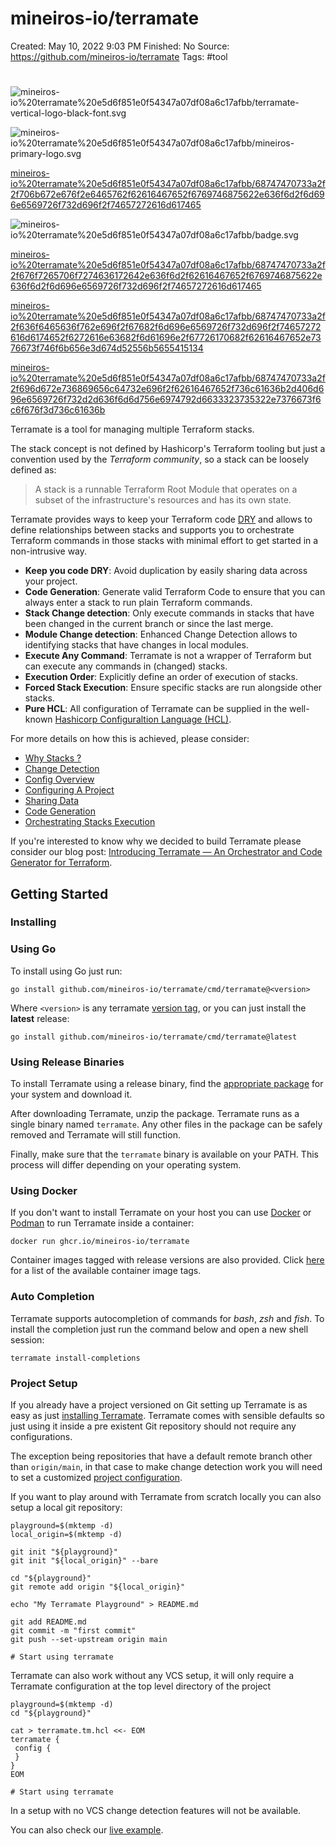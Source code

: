 # mineiros-io/terramate

Created: May 10, 2022 9:03 PM
Finished: No
Source: https://github.com/mineiros-io/terramate
Tags: #tool

# 

![mineiros-io%20terramate%20e5d6f851e0f54347a07df08a6c17afbb/terramate-vertical-logo-black-font.svg](mineiros-io%20terramate%20e5d6f851e0f54347a07df08a6c17afbb/terramate-vertical-logo-black-font.svg)

![mineiros-io%20terramate%20e5d6f851e0f54347a07df08a6c17afbb/mineiros-primary-logo.svg](mineiros-io%20terramate%20e5d6f851e0f54347a07df08a6c17afbb/mineiros-primary-logo.svg)

[mineiros-io%20terramate%20e5d6f851e0f54347a07df08a6c17afbb/68747470733a2f2f706b672e676f2e6465762f62616467652f6769746875622e636f6d2f6d696e6569726f732d696f2f74657272616d617465](mineiros-io%20terramate%20e5d6f851e0f54347a07df08a6c17afbb/68747470733a2f2f706b672e676f2e6465762f62616467652f6769746875622e636f6d2f6d696e6569726f732d696f2f74657272616d617465)

![mineiros-io%20terramate%20e5d6f851e0f54347a07df08a6c17afbb/badge.svg](mineiros-io%20terramate%20e5d6f851e0f54347a07df08a6c17afbb/badge.svg)

[mineiros-io%20terramate%20e5d6f851e0f54347a07df08a6c17afbb/68747470733a2f2f676f7265706f7274636172642e636f6d2f62616467652f6769746875622e636f6d2f6d696e6569726f732d696f2f74657272616d617465](mineiros-io%20terramate%20e5d6f851e0f54347a07df08a6c17afbb/68747470733a2f2f676f7265706f7274636172642e636f6d2f62616467652f6769746875622e636f6d2f6d696e6569726f732d696f2f74657272616d617465)

[mineiros-io%20terramate%20e5d6f851e0f54347a07df08a6c17afbb/68747470733a2f2f636f6465636f762e696f2f67682f6d696e6569726f732d696f2f74657272616d6174652f6272616e63682f6d61696e2f67726170682f62616467652e7376673f746f6b656e3d674d52556b5655415134](mineiros-io%20terramate%20e5d6f851e0f54347a07df08a6c17afbb/68747470733a2f2f636f6465636f762e696f2f67682f6d696e6569726f732d696f2f74657272616d6174652f6272616e63682f6d61696e2f67726170682f62616467652e7376673f746f6b656e3d674d52556b5655415134)

[mineiros-io%20terramate%20e5d6f851e0f54347a07df08a6c17afbb/68747470733a2f2f696d672e736869656c64732e696f2f62616467652f736c61636b2d406d696e6569726f732d2d636f6d6d756e6974792d6633323735322e7376673f6c6f676f3d736c61636b](mineiros-io%20terramate%20e5d6f851e0f54347a07df08a6c17afbb/68747470733a2f2f696d672e736869656c64732e696f2f62616467652f736c61636b2d406d696e6569726f732d2d636f6d6d756e6974792d6633323735322e7376673f6c6f676f3d736c61636b)

Terramate is a tool for managing multiple Terraform stacks.

The stack concept is not defined by Hashicorp's Terraform tooling but just a convention used by the *Terraform community*, so a stack can be loosely defined as:

> 
> 
> 
> A stack is a runnable Terraform Root Module that operates on a subset of the infrastructure's resources and has its own state.
> 

Terramate provides ways to keep your Terraform code [DRY](https://en.wikipedia.org/wiki/Don%27t_repeat_yourself) and allows to define relationships between stacks and supports you to orchestrate Terraform commands in those stacks with minimal effort to get started in a non-intrusive way.

- **Keep you code DRY**: Avoid duplication by easily sharing data across your project.
- **Code Generation**: Generate valid Terraform Code to ensure that you can always enter a stack to run plain Terraform commands.
- **Stack Change detection**: Only execute commands in stacks that have been changed in the current branch or since the last merge.
- **Module Change detection**: Enhanced Change Detection allows to identifying stacks that have changes in local modules.
- **Execute Any Command**: Terramate is not a wrapper of Terraform but can execute any commands in (changed) stacks.
- **Execution Order**: Explicitly define an order of execution of stacks.
- **Forced Stack Execution**: Ensure specific stacks are run alongside other stacks.
- **Pure HCL**: All configuration of Terramate can be supplied in the well-known [Hashicorp Configuraltion Language (HCL)](https://github.com/hashicorp/hcl).

For more details on how this is achieved, please consider:

- [Why Stacks ?](https://github.com/mineiros-io/terramate/blob/main/docs/why-stacks.md)
- [Change Detection](https://github.com/mineiros-io/terramate/blob/main/docs/change-detection.md)
- [Config Overview](https://github.com/mineiros-io/terramate/blob/main/docs/config-overview.md)
- [Configuring A Project](https://github.com/mineiros-io/terramate/blob/main/docs/project-config.md)
- [Sharing Data](https://github.com/mineiros-io/terramate/blob/main/docs/sharing-data.md)
- [Code Generation](https://github.com/mineiros-io/terramate/blob/main/docs/codegen/overview.md)
- [Orchestrating Stacks Execution](https://github.com/mineiros-io/terramate/blob/main/docs/orchestration.md)

If you're interested to know why we decided to build Terramate please consider our blog post: [Introducing Terramate — An Orchestrator and Code Generator for Terraform](https://medium.com/p/5e538c9ee055).

## Getting Started

### Installing

### Using Go

To install using Go just run:

```
go install github.com/mineiros-io/terramate/cmd/terramate@<version>
```

Where `<version>` is any terramate [version tag](https://github.com/mineiros-io/terramate/tags), or you can just install the **latest** release:

```
go install github.com/mineiros-io/terramate/cmd/terramate@latest
```

### Using Release Binaries

To install Terramate using a release binary, find the [appropriate package](https://github.com/mineiros-io/terramate/releases) for your system and download it.

After downloading Terramate, unzip the package. Terramate runs as a single binary named `terramate`. Any other files in the package can be safely removed and Terramate will still function.

Finally, make sure that the `terramate` binary is available on your PATH. This process will differ depending on your operating system.

### Using Docker

If you don't want to install Terramate on your host you can use [Docker](https://www.docker.com/) or [Podman](https://podman.io/) to run Terramate inside a container:

```
docker run ghcr.io/mineiros-io/terramate
```

Container images tagged with release versions are also provided. Click [here](https://github.com/mineiros-io/terramate/pkgs/container/terramate/versions) for a list of the available container image tags.

### Auto Completion

Terramate supports autocompletion of commands for *bash*, *zsh* and *fish*. To install the completion just run the command below and open a new shell session:

```
terramate install-completions
```

### Project Setup

If you already have a project versioned on Git setting up Terramate is as easy as just [installing Terramate](https://github.com/mineiros-io/terramate#installing). Terramate comes with sensible defaults so just using it inside a pre existent Git repository should not require any configurations.

The exception being repositories that have a default remote branch other than `origin/main`, in that case to make change detection work you will need to set a customized [project configuration](https://github.com/mineiros-io/terramate/blob/main/docs/project-config.md).

If you want to play around with Terramate from scratch locally you can also setup a local git repository:

```
playground=$(mktemp -d)
local_origin=$(mktemp -d)

git init "${playground}"
git init "${local_origin}" --bare

cd "${playground}"
git remote add origin "${local_origin}"

echo "My Terramate Playground" > README.md

git add README.md
git commit -m "first commit"
git push --set-upstream origin main

# Start using terramate
```

Terramate can also work without any VCS setup, it will only require a Terramate configuration at the top level directory of the project

```
playground=$(mktemp -d)
cd "${playground}"

cat > terramate.tm.hcl <<- EOM
terramate {
 config {
 }
}
EOM

# Start using terramate
```

In a setup with no VCS change detection features will not be available.

You can also check our [live example](https://github.com/mineiros-io/terramate-example-code-generation).